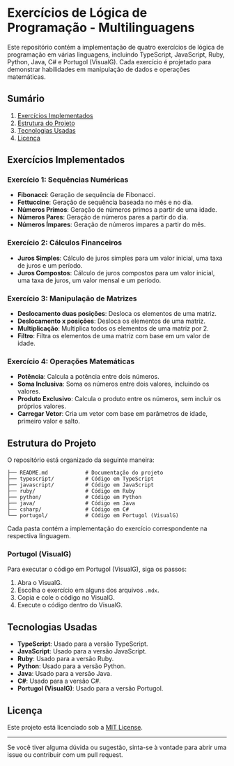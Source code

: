 # Exercícios de Lógica de Programação - Multilinguagens

Este repositório contém a implementação de quatro exercícios de lógica de programação em várias linguagens, incluindo TypeScript, JavaScript, Ruby, Python, Java, C# e Portugol (VisualG). Cada exercício é projetado para demonstrar habilidades em manipulação de dados e operações matemáticas.

## Sumário

1. [Exercícios Implementados](#exercícios-implementados)
2. [Estrutura do Projeto](#estrutura-do-projeto)
3. [Tecnologias Usadas](#tecnologias-usadas)
4. [Licença](#licença)

## Exercícios Implementados

### Exercício 1: Sequências Numéricas

- **Fibonacci**: Geração de sequência de Fibonacci.
- **Fettuccine**: Geração de sequência baseada no mês e no dia.
- **Números Primos**: Geração de números primos a partir de uma idade.
- **Números Pares**: Geração de números pares a partir do dia.
- **Números Ímpares**: Geração de números ímpares a partir do mês.

### Exercício 2: Cálculos Financeiros

- **Juros Simples**: Cálculo de juros simples para um valor inicial, uma taxa de juros e um período.
- **Juros Compostos**: Cálculo de juros compostos para um valor inicial, uma taxa de juros, um valor mensal e um período.

### Exercício 3: Manipulação de Matrizes

- **Deslocamento duas posições**: Desloca os elementos de uma matriz.
- **Deslocamento x posições**: Desloca os elementos de uma matriz.
- **Multiplicação**: Multiplica todos os elementos de uma matriz por 2.
- **Filtro**: Filtra os elementos de uma matriz com base em um valor de idade.

### Exercício 4: Operações Matemáticas

- **Potência**: Calcula a potência entre dois números.
- **Soma Inclusiva**: Soma os números entre dois valores, incluindo os valores.
- **Produto Exclusivo**: Calcula o produto entre os números, sem incluir os próprios valores.
- **Carregar Vetor**: Cria um vetor com base em parâmetros de idade, primeiro valor e salto.

## Estrutura do Projeto

O repositório está organizado da seguinte maneira:

```
├── README.md            # Documentação do projeto
├── typescript/          # Código em TypeScript
├── javascript/          # Código em JavaScript
├── ruby/                # Código em Ruby
├── python/              # Código em Python
├── java/                # Código em Java
├── csharp/              # Código em C#
└── portugol/            # Código em Portugol (VisualG)
```

Cada pasta contém a implementação do exercício correspondente na respectiva linguagem.

### Portugol (VisualG)

Para executar o código em Portugol (VisualG), siga os passos:

1. Abra o VisualG.
2. Escolha o exercício em alguns dos arquivos `.mdx`.
3. Copia e cole o código no VisualG.
4. Execute o código dentro do VisualG.

## Tecnologias Usadas

- **TypeScript**: Usado para a versão TypeScript.
- **JavaScript**: Usado para a versão JavaScript.
- **Ruby**: Usado para a versão Ruby.
- **Python**: Usado para a versão Python.
- **Java**: Usado para a versão Java.
- **C#**: Usado para a versão C#.
- **Portugol (VisualG)**: Usado para a versão Portugol.

## Licença

Este projeto está licenciado sob a [MIT License](LICENSE).

---

Se você tiver alguma dúvida ou sugestão, sinta-se à vontade para abrir uma issue ou contribuir com um pull request.
